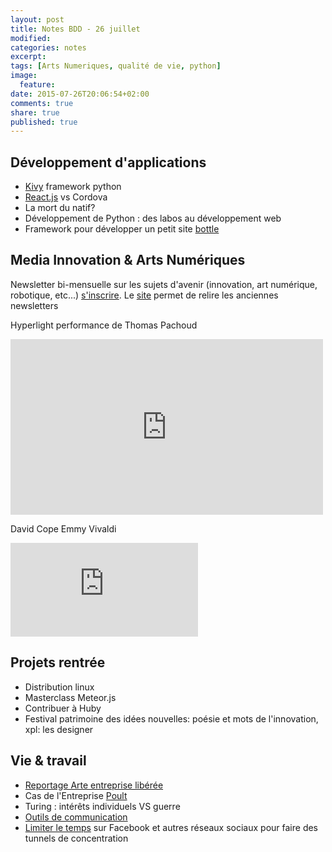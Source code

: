 ```yaml
---
layout: post
title: Notes BDD - 26 juillet
modified:
categories: notes
excerpt:
tags: [Arts Numeriques, qualité de vie, python]
image:
  feature:
date: 2015-07-26T20:06:54+02:00
comments: true
share: true
published: true
---
```

## Développement d'applications

* [Kivy](http://kivy.org/) framework python
* [React.js](http://react.js/) vs Cordova
* La mort du natif?
* Développement de Python : des labos au développement web
* Framework pour développer un petit site [bottle](http://bottlepy.org/docs/dev/index.html)

## Media Innovation & Arts Numériques

Newsletter bi-mensuelle sur les sujets d'avenir (innovation, art numérique, robotique, etc...) [s'inscrire](http://eepurl.com/bqZxIb). Le [site](http://hackademy.nobullshit.ninja/) permet de relire les anciennes newsletters 

Hyperlight performance de Thomas Pachoud

<iframe src="https://player.vimeo.com/video/122154821" width="500" height="281" frameborder="0" webkitallowfullscreen mozallowfullscreen allowfullscreen></iframe> 

David Cope Emmy Vivaldi  

<iframe src="https://www.youtube.com/embed/2kuY3BrmTfQ" frameborder="0" width="300"> </iframe> 

## Projets rentrée

*   Distribution linux
*   Masterclass Meteor.js
*   Contribuer à Huby
*   Festival patrimoine des idées nouvelles:
poésie et mots de l'innovation, xpl: les designer

## Vie & travail

* [Reportage Arte entreprise libérée](https://vimeo.com/122827688)
* Cas de l'Entreprise [Poult](http://www.groupe-poult.com/une-entreprise-liberee-ouverte-sur-son-ecosysteme/)
* Turing : intérêts individuels VS guerre
* [Outils de communication](https://lesgeeksdudimanche.hackpad.com/Les-outils-de-communication-travail-collaboratif-iTxaoGiBZHU)
* [Limiter le temps](https://chrome.google.com/webstore/detail/stayfocusd/laankejkbhbdhmipfmgcngdelahlfoji) sur Facebook et autres réseaux sociaux pour faire des tunnels de concentration
